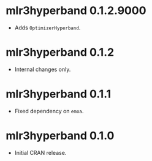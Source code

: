 # mlr3hyperband 0.1.2.9000

- Adds `OptimizerHyperband`.

# mlr3hyperband 0.1.2

* Internal changes only.

# mlr3hyperband 0.1.1

* Fixed dependency on `emoa`.

# mlr3hyperband 0.1.0

* Initial CRAN release.

